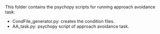 This folder contains the psychopy scripts for running approach avoidance task:
- CondFile_generator.py: creates the condition files. 
- AA_task.py: psychopy script of approach avoidance task.
